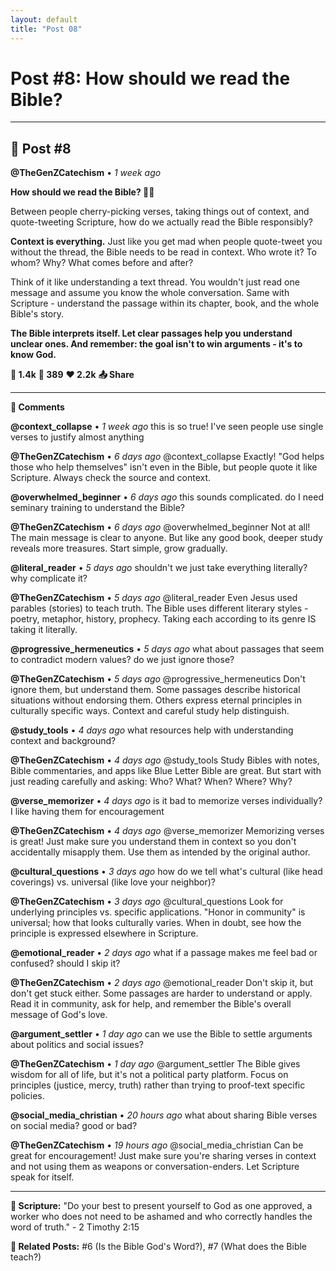 ```yaml
---
layout: default
title: "Post 08"
---
```

# Post #8: How should we read the Bible?

---

## 📱 Post #8

**@TheGenZCatechism** • *1 week ago*

**How should we read the Bible? 📱📖**

Between people cherry-picking verses, taking things out of context, and quote-tweeting Scripture, how do we actually read the Bible responsibly?

**Context is everything.** Just like you get mad when people quote-tweet you without the thread, the Bible needs to be read in context. Who wrote it? To whom? Why? What comes before and after?

Think of it like understanding a text thread. You wouldn't just read one message and assume you know the whole conversation. Same with Scripture - understand the passage within its chapter, book, and the whole Bible's story.

**The Bible interprets itself. Let clear passages help you understand unclear ones. And remember: the goal isn't to win arguments - it's to know God.**

**💭 1.4k** **🔄 389** **❤️ 2.2k** **📤 Share**

---

**💬 Comments**

**@context_collapse** • *1 week ago*
this is so true! I've seen people use single verses to justify almost anything

**@TheGenZCatechism** • *6 days ago*
@context_collapse Exactly! "God helps those who help themselves" isn't even in the Bible, but people quote it like Scripture. Always check the source and context.

**@overwhelmed_beginner** • *6 days ago*
this sounds complicated. do I need seminary training to understand the Bible?

**@TheGenZCatechism** • *6 days ago*
@overwhelmed_beginner Not at all! The main message is clear to anyone. But like any good book, deeper study reveals more treasures. Start simple, grow gradually.

**@literal_reader** • *5 days ago*
shouldn't we just take everything literally? why complicate it?

**@TheGenZCatechism** • *5 days ago*
@literal_reader Even Jesus used parables (stories) to teach truth. The Bible uses different literary styles - poetry, metaphor, history, prophecy. Taking each according to its genre IS taking it literally.

**@progressive_hermeneutics** • *5 days ago*
what about passages that seem to contradict modern values? do we just ignore those?

**@TheGenZCatechism** • *5 days ago*
@progressive_hermeneutics Don't ignore them, but understand them. Some passages describe historical situations without endorsing them. Others express eternal principles in culturally specific ways. Context and careful study help distinguish.

**@study_tools** • *4 days ago*
what resources help with understanding context and background?

**@TheGenZCatechism** • *4 days ago*
@study_tools Study Bibles with notes, Bible commentaries, and apps like Blue Letter Bible are great. But start with just reading carefully and asking: Who? What? When? Where? Why?

**@verse_memorizer** • *4 days ago*
is it bad to memorize verses individually? I like having them for encouragement

**@TheGenZCatechism** • *4 days ago*
@verse_memorizer Memorizing verses is great! Just make sure you understand them in context so you don't accidentally misapply them. Use them as intended by the original author.

**@cultural_questions** • *3 days ago*
how do we tell what's cultural (like head coverings) vs. universal (like love your neighbor)?

**@TheGenZCatechism** • *3 days ago*
@cultural_questions Look for underlying principles vs. specific applications. "Honor in community" is universal; how that looks culturally varies. When in doubt, see how the principle is expressed elsewhere in Scripture.

**@emotional_reader** • *2 days ago*
what if a passage makes me feel bad or confused? should I skip it?

**@TheGenZCatechism** • *2 days ago*
@emotional_reader Don't skip it, but don't get stuck either. Some passages are harder to understand or apply. Read it in community, ask for help, and remember the Bible's overall message of God's love.

**@argument_settler** • *1 day ago*
can we use the Bible to settle arguments about politics and social issues?

**@TheGenZCatechism** • *1 day ago*
@argument_settler The Bible gives wisdom for all of life, but it's not a political party platform. Focus on principles (justice, mercy, truth) rather than trying to proof-text specific policies.

**@social_media_christian** • *20 hours ago*
what about sharing Bible verses on social media? good or bad?

**@TheGenZCatechism** • *19 hours ago*
@social_media_christian Can be great for encouragement! Just make sure you're sharing verses in context and not using them as weapons or conversation-enders. Let Scripture speak for itself.

---

**📖 Scripture:** "Do your best to present yourself to God as one approved, a worker who does not need to be ashamed and who correctly handles the word of truth." - 2 Timothy 2:15

**🔗 Related Posts:** #6 (Is the Bible God's Word?), #7 (What does the Bible teach?) 
